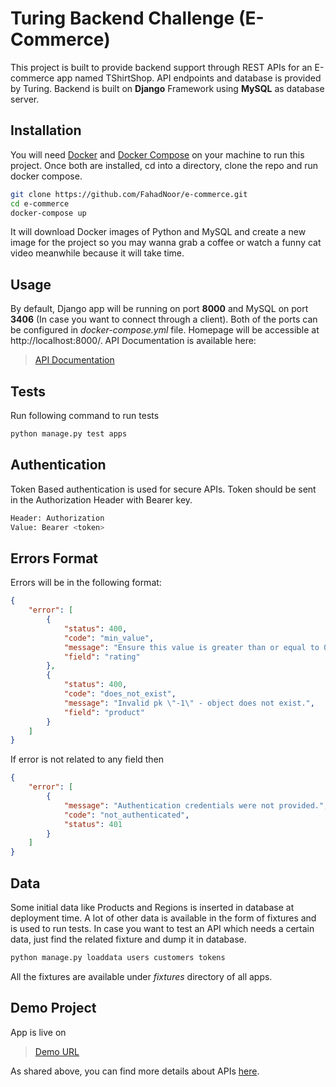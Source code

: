 # Turing Backend Challenge (E-Commerce)
This project is built to provide backend support through REST APIs for an E-commerce app named TShirtShop.
API endpoints and database is provided by Turing. Backend is built on **Django** Framework using **MySQL** as database server.

## Installation
You will need [Docker](https://www.docker.com/products/docker-desktop) and [Docker Compose](https://docs.docker.com/compose/install/) on your machine to run this project. Once both are installed, cd into a directory, clone the repo and run docker compose.
```bash
git clone https://github.com/FahadNoor/e-commerce.git
cd e-commerce
docker-compose up
```
It will download Docker images of Python and MySQL and create a new image for the project so you may wanna grab a coffee or watch a funny cat video meanwhile because it will take time.

## Usage
By default, Django app will be running on port **8000** and MySQL on port **3406** (In case you want to connect through a client).
Both of the ports can be configured in _docker-compose.yml_ file.
Homepage will be accessible at http://localhost:8000/.
API Documentation is available here:

> [API Documentation](https://documenter.getpostman.com/view/6767012/SVYqNJf9)


## Tests
Run following command to run tests
```bash
python manage.py test apps
``` 

## Authentication
Token Based authentication is used for secure APIs. Token should be sent in the Authorization Header with Bearer key.
```bash
Header: Authorization
Value: Bearer <token>
```

## Errors Format
Errors will be in the following format:
```json
{
    "error": [
        {
            "status": 400,
            "code": "min_value",
            "message": "Ensure this value is greater than or equal to 0.",
            "field": "rating"
        },
        {
            "status": 400,
            "code": "does_not_exist",
            "message": "Invalid pk \"-1\" - object does not exist.",
            "field": "product"
        }
    ]
}
```
If error is not related to any field then
```json
{
    "error": [
        {
            "message": "Authentication credentials were not provided.",
            "code": "not_authenticated",
            "status": 401
        }
    ]
}
```

## Data
Some initial data like Products and Regions is inserted in database at deployment time. A lot of other data is available in the form of fixtures and is used to run tests. In case you want to test an API which needs a certain data, just find the related fixture and dump it in database.
```bash
python manage.py loaddata users customers tokens
```
All the fixtures are available under _fixtures_ directory of all apps.

## Demo Project
App is live on

> [Demo URL](http://3.14.148.108:8000)

As shared above, you can find more details about APIs [here](https://documenter.getpostman.com/view/6767012/SVYqNJf9).